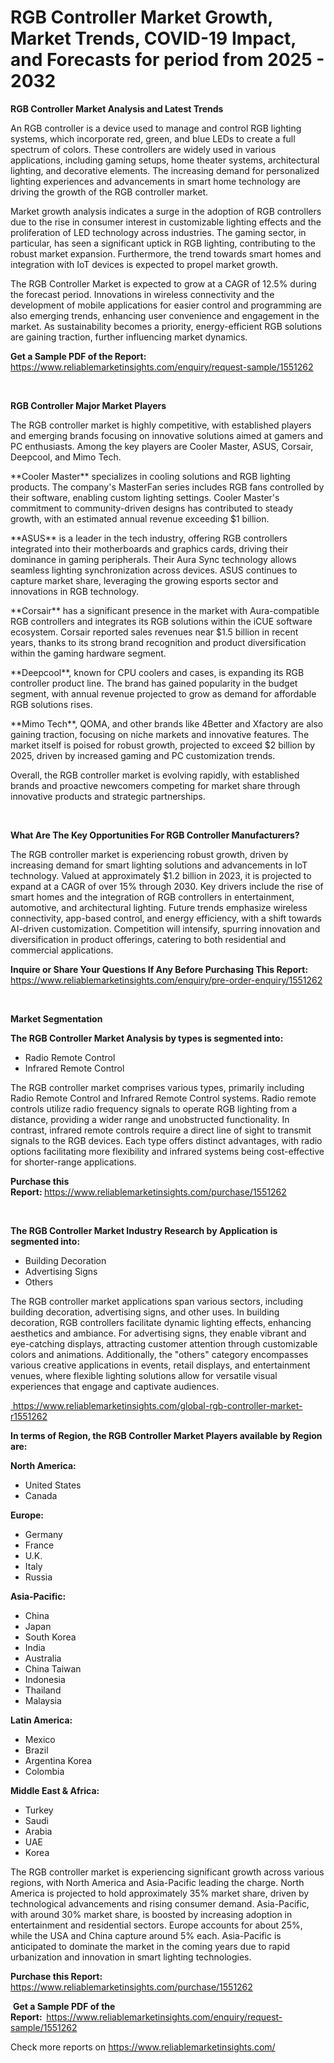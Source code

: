 <p><h1>RGB Controller Market Growth, Market Trends, COVID-19 Impact, and Forecasts for period from 2025 - 2032</h1></p><p><strong>RGB Controller Market Analysis and Latest Trends</strong></p>
<p><p>An RGB controller is a device used to manage and control RGB lighting systems, which incorporate red, green, and blue LEDs to create a full spectrum of colors. These controllers are widely used in various applications, including gaming setups, home theater systems, architectural lighting, and decorative elements. The increasing demand for personalized lighting experiences and advancements in smart home technology are driving the growth of the RGB controller market.</p><p>Market growth analysis indicates a surge in the adoption of RGB controllers due to the rise in consumer interest in customizable lighting effects and the proliferation of LED technology across industries. The gaming sector, in particular, has seen a significant uptick in RGB lighting, contributing to the robust market expansion. Furthermore, the trend towards smart homes and integration with IoT devices is expected to propel market growth.</p><p>The RGB Controller Market is expected to grow at a CAGR of 12.5% during the forecast period. Innovations in wireless connectivity and the development of mobile applications for easier control and programming are also emerging trends, enhancing user convenience and engagement in the market. As sustainability becomes a priority, energy-efficient RGB solutions are gaining traction, further influencing market dynamics.</p></p>
<p><strong>Get a Sample PDF of the Report:&nbsp;</strong> <a href="https://www.reliablemarketinsights.com/enquiry/request-sample/1551262?utm_campaign=2888&utm_medium=2&utm_source=Github&utm_content=ia&utm_term=08042025&utm_id=rgb-controller">https://www.reliablemarketinsights.com/enquiry/request-sample/1551262</a></p>
<p>&nbsp;</p>
<p><strong>RGB Controller Major Market Players</strong></p>
<p><p>The RGB controller market is highly competitive, with established players and emerging brands focusing on innovative solutions aimed at gamers and PC enthusiasts. Among the key players are Cooler Master, ASUS, Corsair, Deepcool, and Mimo Tech.</p><p>**Cooler Master** specializes in cooling solutions and RGB lighting products. The company's MasterFan series includes RGB fans controlled by their software, enabling custom lighting settings. Cooler Master's commitment to community-driven designs has contributed to steady growth, with an estimated annual revenue exceeding $1 billion.</p><p>**ASUS** is a leader in the tech industry, offering RGB controllers integrated into their motherboards and graphics cards, driving their dominance in gaming peripherals. Their Aura Sync technology allows seamless lighting synchronization across devices. ASUS continues to capture market share, leveraging the growing esports sector and innovations in RGB technology.</p><p>**Corsair** has a significant presence in the market with Aura-compatible RGB controllers and integrates its RGB solutions within the iCUE software ecosystem. Corsair reported sales revenues near $1.5 billion in recent years, thanks to its strong brand recognition and product diversification within the gaming hardware segment.</p><p>**Deepcool**, known for CPU coolers and cases, is expanding its RGB controller product line. The brand has gained popularity in the budget segment, with annual revenue projected to grow as demand for affordable RGB solutions rises.</p><p>**Mimo Tech**, QOMA, and other brands like 4Better and Xfactory are also gaining traction, focusing on niche markets and innovative features. The market itself is poised for robust growth, projected to exceed $2 billion by 2025, driven by increased gaming and PC customization trends.</p><p>Overall, the RGB controller market is evolving rapidly, with established brands and proactive newcomers competing for market share through innovative products and strategic partnerships.</p></p>
<p>&nbsp;</p>
<p><strong>What Are The Key Opportunities For RGB Controller Manufacturers?</strong></p>
<p><p>The RGB controller market is experiencing robust growth, driven by increasing demand for smart lighting solutions and advancements in IoT technology. Valued at approximately $1.2 billion in 2023, it is projected to expand at a CAGR of over 15% through 2030. Key drivers include the rise of smart homes and the integration of RGB controllers in entertainment, automotive, and architectural lighting. Future trends emphasize wireless connectivity, app-based control, and energy efficiency, with a shift towards AI-driven customization. Competition will intensify, spurring innovation and diversification in product offerings, catering to both residential and commercial applications.</p></p>
<p><strong>Inquire or Share Your Questions If Any Before Purchasing This Report:</strong> <a href="https://www.reliablemarketinsights.com/enquiry/pre-order-enquiry/1551262?utm_campaign=2888&utm_medium=2&utm_source=Github&utm_content=ia&utm_term=08042025&utm_id=rgb-controller">https://www.reliablemarketinsights.com/enquiry/pre-order-enquiry/1551262</a></p>
<p>&nbsp;</p>
<p><strong>Market Segmentation</strong></p>
<p><strong>The RGB Controller Market Analysis by types is segmented into:</strong></p>
<p><ul><li>Radio Remote Control</li><li>Infrared Remote Control</li></ul></p>
<p><p>The RGB controller market comprises various types, primarily including Radio Remote Control and Infrared Remote Control systems. Radio remote controls utilize radio frequency signals to operate RGB lighting from a distance, providing a wider range and unobstructed functionality. In contrast, infrared remote controls require a direct line of sight to transmit signals to the RGB devices. Each type offers distinct advantages, with radio options facilitating more flexibility and infrared systems being cost-effective for shorter-range applications.</p></p>
<p><strong>Purchase this Report:&nbsp;</strong><a href="https://www.reliablemarketinsights.com/purchase/1551262?utm_campaign=2888&utm_medium=2&utm_source=Github&utm_content=ia&utm_term=08042025&utm_id=rgb-controller">https://www.reliablemarketinsights.com/purchase/1551262</a></p>
<p>&nbsp;</p>
<p><strong>The RGB Controller Market Industry Research by Application is segmented into:</strong></p>
<p><ul><li>Building Decoration</li><li>Advertising Signs</li><li>Others</li></ul></p>
<p><p>The RGB controller market applications span various sectors, including building decoration, advertising signs, and other uses. In building decoration, RGB controllers facilitate dynamic lighting effects, enhancing aesthetics and ambiance. For advertising signs, they enable vibrant and eye-catching displays, attracting customer attention through customizable colors and animations. Additionally, the "others" category encompasses various creative applications in events, retail displays, and entertainment venues, where flexible lighting solutions allow for versatile visual experiences that engage and captivate audiences.</p></p>
<p><a href="https://www.reliablemarketinsights.com/global-rgb-controller-market-r1551262?utm_campaign=2888&utm_medium=2&utm_source=Github&utm_content=ia&utm_term=08042025&utm_id=rgb-controller">&nbsp;https://www.reliablemarketinsights.com/global-rgb-controller-market-r1551262</a></p>
<p><strong>In terms of Region, the RGB Controller Market Players available by Region are:</strong></p>
<p>
    <p> <strong> North America: </strong>
        <ul>
            <li>United States</li>
            <li>Canada</li>
        </ul>
        </p> 
    <p> <strong> Europe: </strong>
        <ul>
            <li>Germany</li>
            <li>France</li>
            <li>U.K.</li>
            <li>Italy</li>
            <li>Russia</li>
        </ul>
        </p> 
    <p> <strong> Asia-Pacific: </strong>
        <ul>
            <li>China</li>
            <li>Japan</li>
            <li>South Korea</li>
            <li>India</li>
            <li>Australia</li>
            <li>China Taiwan</li>
            <li>Indonesia</li>
            <li>Thailand</li>
            <li>Malaysia</li>
        </ul>
        </p> 
    <p> <strong> Latin America: </strong>
        <ul>
            <li>Mexico</li>
            <li>Brazil</li>
            <li>Argentina Korea</li>
            <li>Colombia</li>
        </ul>
        </p> 
    <p> <strong> Middle East & Africa: </strong>
        <ul>
            <li>Turkey</li>
            <li>Saudi</li>
            <li>Arabia</li>
            <li>UAE</li>
            <li>Korea</li>
        </ul>
    </p>
    </p>
<p><p>The RGB controller market is experiencing significant growth across various regions, with North America and Asia-Pacific leading the charge. North America is projected to hold approximately 35% market share, driven by technological advancements and rising consumer demand. Asia-Pacific, with around 30% market share, is boosted by increasing adoption in entertainment and residential sectors. Europe accounts for about 25%, while the USA and China capture around 5% each. Asia-Pacific is anticipated to dominate the market in the coming years due to rapid urbanization and innovation in smart lighting technologies.</p></p>
<p><strong>Purchase this Report: </strong><a href="https://www.reliablemarketinsights.com/purchase/1551262?utm_campaign=2888&utm_medium=2&utm_source=Github&utm_content=ia&utm_term=08042025&utm_id=rgb-controller">https://www.reliablemarketinsights.com/purchase/1551262</a></p>
<p>&nbsp;<strong>Get a Sample PDF of the Report:&nbsp;&nbsp;</strong><a href="https://www.reliablemarketinsights.com/enquiry/request-sample/1551262?utm_campaign=2888&utm_medium=2&utm_source=Github&utm_content=ia&utm_term=08042025&utm_id=rgb-controller">https://www.reliablemarketinsights.com/enquiry/request-sample/1551262</a></p>
<p><strong></strong></p>
<p>Check more reports on <a href="https://www.reliablemarketinsights.com/?utm_campaign=2888&utm_medium=2&utm_source=Github&utm_content=ia&utm_term=08042025&utm_id=rgb-controller">https://www.reliablemarketinsights.com/</a></p>
